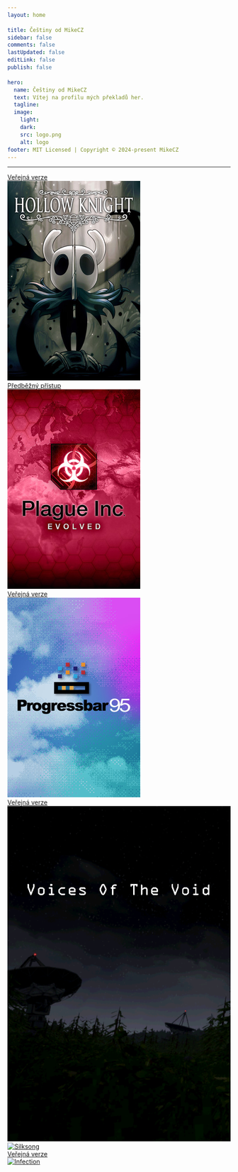 ```yaml
---
layout: home

title: Češtiny od MikeCZ
sidebar: false
comments: false
lastUpdated: false
editLink: false
publish: false

hero:
  name: Češtiny od MikeCZ
  text: Vítej na profilu mých překladů her.
  tagline:
  image:
    light:
    dark:
    src: logo.png
    alt: logo
footer: MIT Licensed | Copyright © 2024-present MikeCZ
---
```

<hr>

<div class="status">
  <div class="mikecz">
    <a href="readme/hollow" class="card card-public">
      <div class="label label-public">Veřejná verze</div>
      <img src="https://raw.githubusercontent.com/MikeCZ23/mikecz23.github.io/main/public/hollow.jpg" alt="Hollow">
    </a>
    <a href="readme/plague" class="card card-early">
      <div class="label label-early">Předběžný přístup</div>
      <img src="https://raw.githubusercontent.com/MikeCZ23/mikecz23.github.io/main/public/plague.jpg" alt="Plague">
    </a>
    <a href="readme/VotV" class="card card-public">
      <div class="label label-public">Veřejná verze</div>
      <img src="https://raw.githubusercontent.com/MikeCZ23/mikecz23.github.io/main/public/progress.jpg" alt="Progress">
    </a>
    <a href="readme/progressbar95" class="card card-public">
      <div class="label label-public">Veřejná verze</div>
      <img src="https://raw.githubusercontent.com/MikeCZ23/mikecz23.github.io/main/public/voice.png" alt="Voice">
    </a>
    <a href="readme/silksong" class="card">
      <img src="https://cdn.cloudflare.steamstatic.com/steam/apps/1030300/library_600x900_2x.jpg" alt="Silksong">
    </a>
    <a href="readme/Infection" class="card card-public">
      <div class="label label-public">Veřejná verze</div>
      <img src="https://shared.cloudflare.steamstatic.com/store_item_assets/steam/apps/1465460/library_600x900_2x.jpg?t=1721928496" alt="Infection">
    </a>
  </div>
</div>
